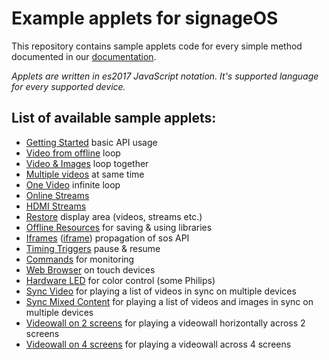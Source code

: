 # Example applets for signageOS

This repository contains sample applets code for every simple method documented in our [documentation](https://docs.signageos.io/api/sos-applet-api/).

*Applets are written in es2017 JavaScript notation. It's supported language for every supported device.*

## List of available sample applets:

- [Getting Started](https://github.com/signageos/applet-examples/blob/master/index.html) basic API usage
- [Video from offline](https://github.com/signageos/applet-examples/blob/master/examples/video-loop-offline/index.html) loop
- [Video & Images](https://github.com/signageos/applet-examples/blob/master/examples/video-and-images/index.html) loop together
- [Multiple videos](https://github.com/signageos/applet-examples/blob/master/examples/video-multiple/index.html) at same time
- [One Video](https://github.com/signageos/applet-examples/blob/master/examples/video-loop-one/index.html) infinite loop
- [Online Streams](https://github.com/signageos/applet-examples/blob/master/examples/stream/index.html)
- [HDMI Streams](https://github.com/signageos/applet-examples/blob/master/examples/stream-hdmi-port/index.html)
- [Restore](https://github.com/signageos/applet-examples/blob/master/examples/restore/index.html) display area (videos, streams etc.)
- [Offline Resources](https://github.com/signageos/applet-examples/blob/master/examples/offline-resources/index.html) for saving & using libraries
- [Iframes](https://github.com/signageos/applet-examples/blob/master/examples/iframes/index.html) ([iframe](https://github.com/signageos/applet-examples/blob/master/examples/iframes/iframe.html)) propagation of sos API
- [Timing Triggers](https://github.com/signageos/applet-examples/blob/master/examples/timing-triggers/index.html) pause & resume
- [Commands](https://github.com/signageos/applet-examples/blob/master/examples/command/index.html) for monitoring
- [Web Browser](https://github.com/signageos/applet-examples/blob/master/examples/browser/index.html) on touch devices
- [Hardware LED](https://github.com/signageos/applet-examples/blob/master/examples/hardware-led/index.html) for color control (some Philips)
- [Sync Video](https://github.com/signageos/applet-examples/blob/master/examples/sync-video/index.html) for playing a list of videos in sync on multiple devices
- [Sync Mixed Content](https://github.com/signageos/applet-examples/blob/master/examples/sync-mixed-content/index.html) for playing a list of videos and images in sync on multiple devices
- [Videowall on 2 screens](https://github.com/signageos/applet-examples/blob/master/examples/videowall-2screens/index.html) for playing a videowall horizontally across 2 screens
- [Videowall on 4 screens](https://github.com/signageos/applet-examples/blob/master/examples/videowall-4screens/index.html) for playing a videowall across 4 screens
